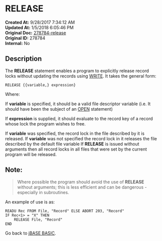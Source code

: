 # RELEASE

**Created At:** 9/28/2017 7:34:12 AM  
**Updated At:** 1/5/2018 6:05:46 PM  
**Original Doc:** [278784-release](https://docs.jbase.com/36868-jbase-basic/278784-release)  
**Original ID:** 278784  
**Internal:** No  

## Description

The **RELEASE** statement enables a program to explicitly release record locks without updating the records using [WRITE](./../write). It takes the general form:

```
RELEASE {{variable,} expression}
```

Where:

If **variable** is specified, it should be a valid file descriptor variable (i.e. It should have been the subject of an [OPEN](./../open) statement)

If **expression** is supplied, it should evaluate to the record key of a record whose lock the program wishes to free.

If **variable** was specified, the record lock in the file described by it is released. If **variable** was not specified the record lock in it releases the file described by the default file variable If **RELEASE** is issued without arguments then all record locks in all files that were set by the current program will be released.

## Note:

> Where possible the program should avoid the use of **RELEASE** without arguments; this is less efficient and can be dangerous - especially in subroutines.

An example of use is as:

```
READU Rec FROM File, "Record" ELSE ABORT 203, "Record"
IF Rec<1> = "X" THEN
    RELEASE File, "Record"
END
```



Go back to [jBASE BASIC](./../jbase-basic-programmers-reference-guide).

